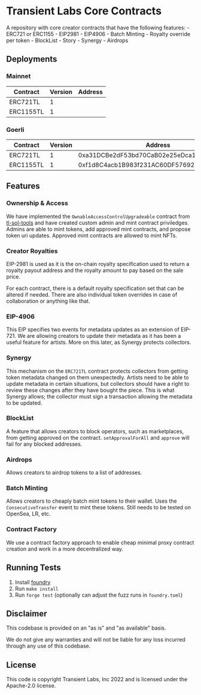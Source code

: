 # Transient Labs Core Contracts
A repository with core creator contracts that have the following features:
    - ERC721 or ERC1155
    - EIP2981
    - EIP4906
    - Batch Minting
    - Royalty override per token
    - BlockList
    - Story
    - Synergy
    - Airdrops

## Deployments
### Mainnet
| Contract               | Version | Address                                    |
| ---------------------- | ------- | ------------------------------------------ |
| ERC721TL               | 1       |  |
| ERC1155TL              | 1       |  |

### Goerli
| Contract               | Version | Address                                    |
| ---------------------- | ------- | ------------------------------------------ |
| ERC721TL               | 1       | 0xa31DCBe2dF53bd70CaB02e25eDca1cB1a771890A |
| ERC1155TL              | 1       | 0xf1d8C4acb1B983f231AC60DF57692dB9747a7133 |

## Features
### Ownership & Access
We have implemented the `OwnableAccessControlUpgradeable` contract from [tl-sol-tools](https://github.com/Transient-Labs/tl-sol-tools) and have created custom admin and mint contract priviledges. Admins are able to mint tokens, add approved mint contracts, and propose token uri updates. Approved mint contracts are allowed to mint NFTs.

### Creator Royalties
EIP-2981 is used as it is the on-chain royalty specification used to return a royalty payout address and the royalty amount to pay based on the sale price. 

For each contract, there is a default royalty specification set that can be altered if needed. There are also individual token overrides in case of collaboration or anything like that.

### EIP-4906
This EIP specifies two events for metadata updates as an extension of EIP-721. We are allowing creators to update their metadata as it has been a useful feature for artists. More on this later, as Synergy protects collectors.

### Synergy
This mechanism on the `ERC721TL` contract protects collectors from getting token metadata changed on them unexpectedly. Artists need to be able to update metadata in certain situations, but collectors should have a right to review these changes after they have bought the piece. This is what Synergy allows; the collector must sign a transaction allowing the metadata to be updated.

### BlockList
A feature that allows creators to block operators, such as marketplaces, from getting approved on the contract. `setApprovalForAll` and `approve` will fail for any blocked addresses.

### Airdrops
Allows creators to airdrop tokens to a list of addresses.

### Batch Minting
Allows creators to cheaply batch mint tokens to their wallet. Uses the `ConsecutiveTransfer` event to mint these tokens. Still needs to be tested on OpenSea, LR, etc. 

### Contract Factory
We use a contract factory approach to enable cheap minimal proxy contract creation and work in a more decentralized way.

## Running Tests
1. Install [foundry](getfoundry.sh)
2. Run `make install`
3. Run `forge test` (optionally can adjust the fuzz runs in `foundry.toml`)

## Disclaimer
This codebase is provided on an "as is" and "as available" basis.

We do not give any warranties and will not be liable for any loss incurred through any use of this codebase.

## License
This code is copyright Transient Labs, Inc 2022 and is licensed under the Apache-2.0 license.